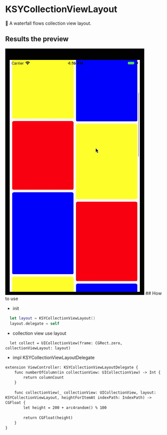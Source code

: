 # KSYCollectionViewLayout

🚀 A waterfall flows collection view layout.

## Results the preview
  <img src="demoPreview.gif" alt="demo preview" />
## How to use

* init
```Swift
  let layout = KSYCollectionViewLayout()
  layout.delegate = self
```

* collection view use layout 
```
  let collect = UICollectionView(frame: CGRect.zero, collectionViewLayout: layout)
```

* impl KSYCollectionViewLayoutDelegate
```
extension ViewController: KSYCollectionViewLayoutDelegate {
    func numberOfColumn(in collectionView: UICollectionView) -> Int {
        return columnCount
    }
    
    func collectionView(_ collectionView: UICollectionView, layout: KSYCollectionViewLayout, heightForItemAt indexPath: IndexPath) -> CGFloat {
        let height = 200 + arc4random() % 100
        
        return CGFloat(height)
    }
}
```
